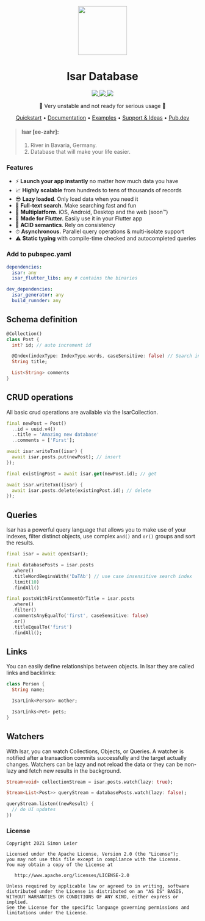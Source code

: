 <p align="center">
  <a href="https://isar.dev">
    <img src="https://raw.githubusercontent.com/isar/isar/main/.github/assets/isar.svg?sanitize=true" height="128">
  </a>
  <h1 align="center">Isar Database</h1>
</p>

<p align="center">
  <a href="https://github.com/isar/isar/actions/workflows/test.yml">
    <img src="https://img.shields.io/github/workflow/status/isar/isar/Dart%20CI/main?label=tests&labelColor=333940&logo=github">
  </a>
  <a href="https://pub.dev/packages/isar">
    <img src="https://img.shields.io/pub/v/isar?label=pub.dev&labelColor=333940&logo=dart">
  </a>
  <a href="https://github.com/isar/isar/blob/main/LICENSE">
    <img src="https://img.shields.io/github/license/hivedb/hive?color=%23007A88&labelColor=333940&logo=apache">
  </a>
</p>

<p align="center">🚧 Very unstable and not ready for serious usage 🚧</p>

<p align="center">
  <a href="https://isar.dev">Quickstart</a> •
  <a href="https://isar.dev/schema">Documentation</a> •
  <a href="https://isar.dev">Examples</a> •
  <a href="https://github.com/isar/isar/discussions">Support & Ideas</a> •
  <a href="https://pub.dev/packages/isar">Pub.dev</a>
</p>


> #### Isar [ee-zahr]:
> 1. River in Bavaria, Germany.
> 2. Database that will make your life easier.


### Features

- ⚡️ **Launch your app instantly** no matter how much data you have
- 📈 **Highly scalable** from hundreds to tens of thousands of records
- 😎 **Lazy loaded**. Only load data when you need it
- 🔎 **Full-text search**. Make searching fast and fun
- 📱 **Multiplatform**. iOS, Android, Desktop and the web (soon™)
- 💙 **Made for Flutter.** Easily use it in your Flutter app
- 🧪 **ACID semantics**. Rely on consistency
- ⏱ **Asynchronous.** Parallel query operations & multi-isolate support
- ⚠️ **Static typing** with compile-time checked and autocompleted queries

### Add to pubspec.yaml

```yaml
dependencies:
  isar: any
  isar_flutter_libs: any # contains the binaries

dev_dependencies:
  isar_generator: any
  build_runnder: any
```


## Schema definition
```dart
@Collection()
class Post {
  int? id; // auto increment id

  @Index(indexType: IndexType.words, caseSensitive: false) // Search index
  String title;

  List<String> comments
}
```

## CRUD operations

All basic crud operations are available via the IsarCollection.

```dart
final newPost = Post()
  ..id = uuid.v4()
  ..title = 'Amazing new database'
  ..comments = ['First'];

await isar.writeTxn((isar) {
  await isar.posts.put(newPost); // insert
});

final existingPost = await isar.get(newPost.id); // get

await isar.writeTxn((isar) {
  await isar.posts.delete(existingPost.id); // delete
});
```

## Queries

Isar has a powerful query language that allows you to make use of your indexes, filter distinct objects, use complex `and()` and `or()` groups and sort the results.

```dart
final isar = await openIsar();

final databasePosts = isar.posts
  .where()
  .titleWordBeginsWith('DaTAb') // use case insensitive search index
  .limit(10)
  .findAll()

final postsWithFirstCommentOrTitle = isar.posts
  .where()
  .filter()
  .commentsAnyEqualTo('first', caseSensitive: false)
  .or()
  .titleEqualTo('first')
  .findAll();
```

## Links

You can easily define relationships between objects. In Isar they are called links and backlinks:

```dart
class Person {
  String name;

  IsarLink<Person> mother;

  IsarLinks<Pet> pets;
}
```

## Watchers

With Isar, you can watch Collections, Objects, or Queries. A watcher is notified after a transaction commits successfully and the target actually changes.
Watchers can be lazy and not reload the data or they can be non-lazy and fetch new results in the background.

```dart
Stream<void> collectionStream = isar.posts.watch(lazy: true);

Stream<List<Post>> queryStream = databasePosts.watch(lazy: false);

queryStream.listen((newResult) {
  // do UI updates
})
```

### License

```
Copyright 2021 Simon Leier

Licensed under the Apache License, Version 2.0 (the "License");
you may not use this file except in compliance with the License.
You may obtain a copy of the License at

   http://www.apache.org/licenses/LICENSE-2.0

Unless required by applicable law or agreed to in writing, software
distributed under the License is distributed on an "AS IS" BASIS,
WITHOUT WARRANTIES OR CONDITIONS OF ANY KIND, either express or implied.
See the License for the specific language governing permissions and
limitations under the License.
```
